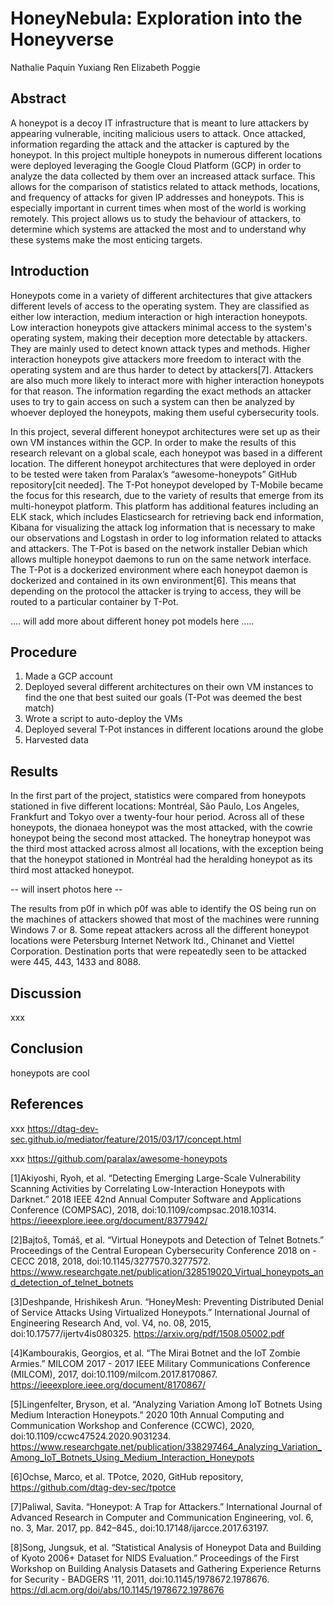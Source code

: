 # HoneyNebula: Exploration into the Honeyverse

Nathalie Paquin
Yuxiang Ren
Elizabeth Poggie

## Abstract

A honeypot is a decoy IT infrastructure that is meant to lure attackers by appearing vulnerable, inciting malicious users to attack. Once attacked, information regarding the attack and the attacker is captured by the honeypot. In this project multiple honeypots in numerous different locations were deployed leveraging the Google Cloud Platform (GCP) in order to analyze the data collected by them over an increased attack surface. This allows for the comparison of statistics related to attack methods, locations, and frequency of attacks for given IP addresses and honeypots. This is especially important in current times when most of the world is working remotely. This project allows us to study the behaviour of attackers, to determine which systems are attacked the most and to understand why these systems make the most enticing targets.  

## Introduction

Honeypots come in a variety of different architectures that give attackers different levels of access to the operating system. They are classified as either low interaction, medium interaction or high interaction honeypots. Low interaction honeypots give attackers minimal access to the system's operating system, making their deception more detectable by attackers. They are mainly used to detect known attack types and methods. Higher interaction honeypots give attackers more freedom to interact with the operating system and are thus harder to detect by attackers[7]. Attackers are also much more likely to interact more with higher interaction honeypots for that reason. The information regarding the exact methods an attacker uses to try to gain access on such a system can then be analyzed by whoever deployed the honeypots, making them useful cybersecurity tools.  

In this project, several different honeypot architectures were set up as their own VM instances within the GCP. In order to make the results of this research relevant on a global scale, each honeypot was based in a different location. The different honeypot architectures that were deployed in order to be tested were taken from Paralax’s “awesome-honeypots” GitHub repository[cit needed]. The T-Pot honeypot developed by T-Mobile became the focus for this research, due to the variety of results that emerge from its multi-honeypot platform. This platform has additional features including an ELK stack, which includes Elasticsearch for retrieving back end information, Kibana for visualizing the attack log information that is necessary to make our observations and Logstash in order to log information related to attacks and attackers. The T-Pot is based on the network installer Debian which allows multiple honeypot daemons to run on the same network interface. The T-Pot is a dockerized environment where each honeypot daemon is dockerized and contained in its own environment[6]. This means that depending on the protocol the attacker is trying to access, they will be routed to a particular container by T-Pot.  

.... will add more about different honey pot models here .....

## Procedure 

1. Made a GCP account
2. Deployed several different architectures on their own VM instances to find the one that best suited our goals (T-Pot was deemed the best match)
3. Wrote a script to auto-deploy the VMs
4. Deployed several T-Pot instances in different locations around the globe
5. Harvested data  


## Results

In the first part of the project, statistics were compared from honeypots stationed in five different locations: Montréal, São Paulo, Los Angeles, Frankfurt and Tokyo over a twenty-four hour period. Across all of these honeypots, the dionaea honeypot was the most attacked, with the cowrie honeypot being the second most attacked. The honeytrap honeypot was the third most attacked across almost all locations, with the exception being that the honeypot stationed in Montréal had the heralding honeypot as its third most attacked honeypot.

-- will insert photos here --

The results from p0f in which p0f was able to identify the OS being run on the machines of attackers showed that most of the machines were running Windows 7 or 8. Some repeat attackers across all the different honeypot locations were Petersburg Internet Network ltd., Chinanet and Viettel Corporation. Destination ports that were repeatedly seen to be attacked were 445, 443, 1433 and 8088.

## Discussion

xxx

## Conclusion

honeypots are cool

## References

xxx https://dtag-dev-sec.github.io/mediator/feature/2015/03/17/concept.html

xxx https://github.com/paralax/awesome-honeypots

[1]Akiyoshi, Ryoh, et al. “Detecting Emerging Large-Scale Vulnerability Scanning Activities by Correlating Low-Interaction Honeypots with Darknet.” 2018 IEEE 42nd Annual Computer Software and Applications Conference (COMPSAC), 2018, doi:10.1109/compsac.2018.10314. https://ieeexplore.ieee.org/document/8377942/

[2]Bajtoš, Tomáš, et al. “Virtual Honeypots and Detection of Telnet Botnets.” Proceedings of the Central European Cybersecurity Conference 2018 on - CECC 2018, 2018, doi:10.1145/3277570.3277572. https://www.researchgate.net/publication/328519020_Virtual_honeypots_and_detection_of_telnet_botnets

[3]Deshpande, Hrishikesh Arun. “HoneyMesh: Preventing Distributed Denial of Service Attacks Using Virtualized Honeypots.” International Journal of Engineering Research And, vol. V4, no. 08, 2015, doi:10.17577/ijertv4is080325. https://arxiv.org/pdf/1508.05002.pdf

[4]Kambourakis, Georgios, et al. “The Mirai Botnet and the IoT Zombie Armies.” MILCOM 2017 - 2017 IEEE Military Communications Conference (MILCOM), 2017, doi:10.1109/milcom.2017.8170867. https://ieeexplore.ieee.org/document/8170867/

[5]Lingenfelter, Bryson, et al. “Analyzing Variation Among IoT Botnets Using Medium Interaction Honeypots.” 2020 10th Annual Computing and Communication Workshop and Conference (CCWC), 2020, doi:10.1109/ccwc47524.2020.9031234. https://www.researchgate.net/publication/338297464_Analyzing_Variation_Among_IoT_Botnets_Using_Medium_Interaction_Honeypots

[6]Ochse, Marco, et al. TPotce, 2020, GitHub repository, https://github.com/dtag-dev-sec/tpotce

[7]Paliwal, Savita. “Honeypot: A Trap for Attackers.” International Journal of Advanced Research in Computer and Communication Engineering, vol. 6, no. 3, Mar. 2017, pp. 842–845., doi:10.17148/ijarcce.2017.63197.

[8]Song, Jungsuk, et al. “Statistical Analysis of Honeypot Data and Building of Kyoto 2006+ Dataset for NIDS Evaluation.” Proceedings of the First Workshop on Building Analysis Datasets and Gathering Experience Returns for Security - BADGERS '11, 2011, doi:10.1145/1978672.1978676. https://dl.acm.org/doi/abs/10.1145/1978672.1978676
